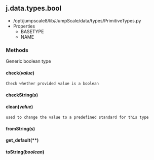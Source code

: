 <!-- toc -->
## j.data.types.bool

- /opt/jumpscale8/lib/JumpScale/data/types/PrimitiveTypes.py
- Properties
    - BASETYPE
    - NAME

### Methods

Generic boolean type

#### check(*value*) 

```
Check whether provided value is a boolean

```

#### checkString(*s*) 

#### clean(*value*) 

```
used to change the value to a predefined standard for this type

```

#### fromString(*s*) 

#### get_default(**) 

#### toString(*boolean*) 

